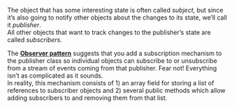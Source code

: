 The object that has some interesting state is often called *subject*, but since it’s also going to notify other objects about the changes to its state, we’ll call it *publisher*. \
All other objects that want to track changes to the publisher’s state are called *subscribers*.

The **[Observer pattern](https://refactoring.guru/design-patterns/observer)** suggests that you add a subscription mechanism to the publisher class so individual objects can subscribe to or unsubscribe from a stream of events coming from that publisher. Fear not! Everything isn’t as complicated as it sounds. \
In reality, this mechanism consists of 1) an array field for storing a list of references to subscriber objects and 2) several public methods which allow adding subscribers to and removing them from that list.
